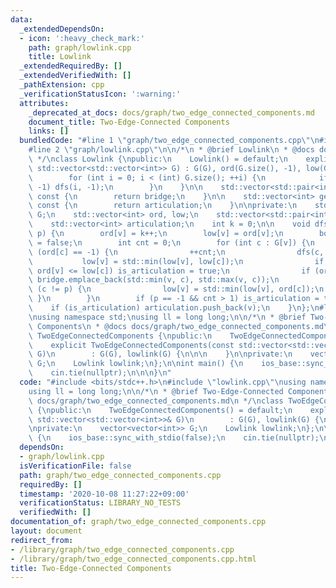 ```yaml
---
data:
  _extendedDependsOn:
  - icon: ':heavy_check_mark:'
    path: graph/lowlink.cpp
    title: Lowlink
  _extendedRequiredBy: []
  _extendedVerifiedWith: []
  _pathExtension: cpp
  _verificationStatusIcon: ':warning:'
  attributes:
    _deprecated_at_docs: docs/graph/two_edge_connected_components.md
    document_title: Two-Edge-Connected Components
    links: []
  bundledCode: "#line 1 \"graph/two_edge_connected_components.cpp\"\n#include <bits/stdc++.h>\n\
    #line 2 \"graph/lowlink.cpp\"\n\n/*\n * @brief Lowlink\n * @docs docs/graph/lowlink.md\n\
    \ */\nclass Lowlink {\npublic:\n    Lowlink() = default;\n    explicit Lowlink(const\
    \ std::vector<std::vector<int>> G) : G(G), ord(G.size(), -1), low(G.size()) {\n\
    \        for (int i = 0; i < (int) G.size(); ++i) {\n            if (ord[i] ==\
    \ -1) dfs(i, -1);\n        }\n    }\n\n    std::vector<std::pair<int, int>> get_bridges()\
    \ const {\n        return bridge;\n    }\n\n    std::vector<int> get_articulation_points()\
    \ const {\n        return articulation;\n    }\n\nprivate:\n    std::vector<std::vector<int>>\
    \ G;\n    std::vector<int> ord, low;\n    std::vector<std::pair<int, int>> bridge;\n\
    \    std::vector<int> articulation;\n    int k = 0;\n\n    void dfs(int v, int\
    \ p) {\n        ord[v] = k++;\n        low[v] = ord[v];\n        bool is_articulation\
    \ = false;\n        int cnt = 0;\n        for (int c : G[v]) {\n            if\
    \ (ord[c] == -1) {\n                ++cnt;\n                dfs(c, v);\n     \
    \           low[v] = std::min(low[v], low[c]);\n                if (p != -1 &&\
    \ ord[v] <= low[c]) is_articulation = true;\n                if (ord[v] < low[c])\
    \ bridge.emplace_back(std::min(v, c), std::max(v, c));\n            } else if\
    \ (c != p) {\n                low[v] = std::min(low[v], ord[c]);\n           \
    \ }\n        }\n        if (p == -1 && cnt > 1) is_articulation = true;\n    \
    \    if (is_articulation) articulation.push_back(v);\n    }\n};\n#line 3 \"graph/two_edge_connected_components.cpp\"\
    \nusing namespace std;\nusing ll = long long;\n\n/*\n * @brief Two-Edge-Connected\
    \ Components\n * @docs docs/graph/two_edge_connected_components.md\n */\nclass\
    \ TwoEdgeConnectedComponents {\npublic:\n    TwoEdgeConnectedComponents() = default;\n\
    \    explicit TwoEdgeConnectedComponents(const std::vector<std::vector<int>>&\
    \ G)\n        : G(G), lowlink(G) {\n\n\n    }\n\nprivate:\n    vector<vector<int>>\
    \ G;\n    Lowlink lowlink;\n};\n\nint main() {\n    ios_base::sync_with_stdio(false);\n\
    \    cin.tie(nullptr);\n\n\n}\n"
  code: "#include <bits/stdc++.h>\n#include \"lowlink.cpp\"\nusing namespace std;\n\
    using ll = long long;\n\n/*\n * @brief Two-Edge-Connected Components\n * @docs\
    \ docs/graph/two_edge_connected_components.md\n */\nclass TwoEdgeConnectedComponents\
    \ {\npublic:\n    TwoEdgeConnectedComponents() = default;\n    explicit TwoEdgeConnectedComponents(const\
    \ std::vector<std::vector<int>>& G)\n        : G(G), lowlink(G) {\n\n\n    }\n\
    \nprivate:\n    vector<vector<int>> G;\n    Lowlink lowlink;\n};\n\nint main()\
    \ {\n    ios_base::sync_with_stdio(false);\n    cin.tie(nullptr);\n\n\n}"
  dependsOn:
  - graph/lowlink.cpp
  isVerificationFile: false
  path: graph/two_edge_connected_components.cpp
  requiredBy: []
  timestamp: '2020-10-08 11:27:22+09:00'
  verificationStatus: LIBRARY_NO_TESTS
  verifiedWith: []
documentation_of: graph/two_edge_connected_components.cpp
layout: document
redirect_from:
- /library/graph/two_edge_connected_components.cpp
- /library/graph/two_edge_connected_components.cpp.html
title: Two-Edge-Connected Components
---
```

